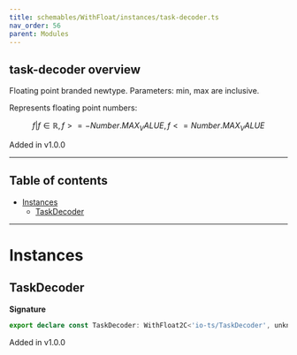 ```yaml
---
title: schemables/WithFloat/instances/task-decoder.ts
nav_order: 56
parent: Modules
---
```


## task-decoder overview

Floating point branded newtype. Parameters: min, max are inclusive.

Represents floating point numbers:

```math
 { f | f ∈ ℝ, f >= -Number.MAX_VALUE, f <= Number.MAX_VALUE }
```

Added in v1.0.0

---

<h2 class="text-delta">Table of contents</h2>

- [Instances](#instances)
  - [TaskDecoder](#taskdecoder)

---

# Instances

## TaskDecoder

**Signature**

```ts
export declare const TaskDecoder: WithFloat2C<'io-ts/TaskDecoder', unknown>
```

Added in v1.0.0
